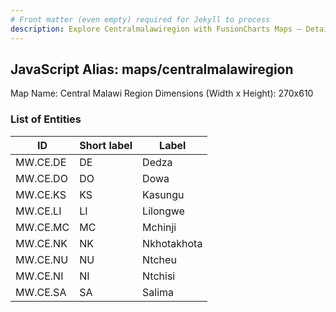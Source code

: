 ```yaml
---
# Front matter (even empty) required for Jekyll to process
description: Explore Centralmalawiregion with FusionCharts Maps – Detailed features for seamless integration. Try now & enhance your data visualization today! 
---
```


## JavaScript Alias: maps/centralmalawiregion

Map Name: Central Malawi Region
Dimensions (Width x Height): 270x610

### List of Entities

| ID       | Short label | Label       |
| -------- | ----------- | ----------- |
| MW.CE.DE | DE          | Dedza       |
| MW.CE.DO | DO          | Dowa        |
| MW.CE.KS | KS          | Kasungu     |
| MW.CE.LI | LI          | Lilongwe    |
| MW.CE.MC | MC          | Mchinji     |
| MW.CE.NK | NK          | Nkhotakhota |
| MW.CE.NU | NU          | Ntcheu      |
| MW.CE.NI | NI          | Ntchisi     |
| MW.CE.SA | SA          | Salima      |
